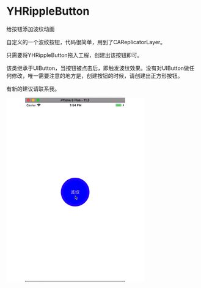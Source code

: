 # YHRippleButton
给按钮添加波纹动画

自定义的一个波纹按钮，代码很简单，用到了CAReplicatorLayer。 

只需要将YHRippleButton拖入工程，创建出该按钮即可。

该类继承于UIButton，当按钮被点击后，即触发波纹效果。没有对UIButton做任何修改，唯一需要注意的地方是，创建按钮的时候，请创建出正方形按钮。

有新的建议请联系我。

![image](https://github.com/flywo/YHRippleButton/blob/master/Ripple.gif)
